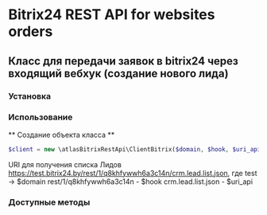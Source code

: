 # Bitrix24 REST API for websites orders
## Класс для передачи заявок в bitrix24 через входящий вебхук (создание нового лида) 

### Установка

### Использование

** Создание объекта класса **
```php
$client = new \atlasBitrixRestApi\ClientBitrix($domain, $hook, $uri_api);
```
URI для получения списка Лидов
https://test.bitrix24.by/rest/1/q8khfywwh6a3c14n/crm.lead.list.json, где
test -> $domain
rest/1/q8khfywwh6a3c14n - $hook
crm.lead.list.json - $uri_api


### Доступные методы